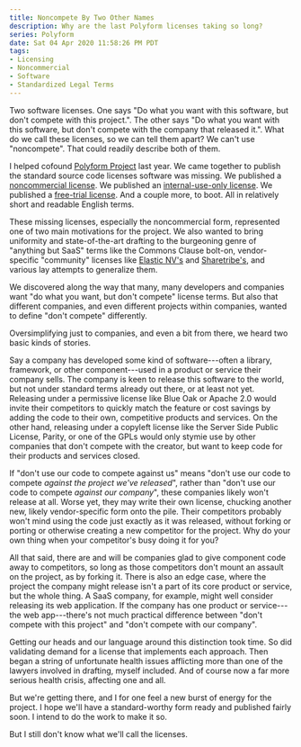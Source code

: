 ```yaml
---
title: Noncompete By Two Other Names
description: Why are the last Polyform licenses taking so long?
series: Polyform
date: Sat 04 Apr 2020 11:58:26 PM PDT
tags:
- Licensing
- Noncommercial
- Software
- Standardized Legal Terms
---
```


Two software licenses.  One says "Do what you want with this software, but don't compete with this project.".  The other says "Do what you want with this software, but don't compete with the company that released it.".  What do we call these licenses, so we can tell them apart?  We can't use "noncompete".  That could readily describe both of them.

I helped cofound [Polyform Project](https://polyformproject.org) last year.  We came together to publish the standard source code licenses software was missing.  We published a [noncommercial license](https://polyformproject.org/licenses/noncommercial/1.0.0).  We published an [internal-use-only license](https://polyformproject.org/licenses/internal-use/1.0.0).  We published a [free-trial license](https://polyformproject.org/licenses/free-trial/1.0.0).  And a couple more, to boot.  All in relatively short and readable English terms.

These missing licenses, especially the noncommercial form, represented one of two main motivations for the project.  We also wanted to bring uniformity and state-of-the-art drafting to the burgeoning genre of "anything but SaaS" terms like the Commons Clause bolt-on, vendor-specific "community" licenses like [Elastic NV's](https://github.com/elastic/elasticsearch/blob/master/licenses/ELASTIC-LICENSE.txt) and [Sharetribe's](https://writing.kemitchell.com/2020/04/04/Sharetribe-1.0.html), and various lay attempts to generalize them.

We discovered along the way that many, many developers and companies want "do what you want, but don't compete" license terms.  But also that different companies, and even different projects within companies, wanted to define "don't compete" differently.

Oversimplifying just to companies, and even a bit from there, we heard two basic kinds of stories.

Say a company has developed some kind of software---often a library, framework, or other component---used in a product or service their company sells.  The company is keen to release this software to the world, but not under standard terms already out there, or at least not yet.  Releasing under a permissive license like Blue Oak or Apache 2.0 would invite their competitors to quickly match the feature or cost savings by adding the code to their own, competitive products and services.  On the other hand, releasing under a copyleft license like the Server Side Public License, Parity, or one of the GPLs would only stymie use by other companies that don't compete with the creator, but want to keep code for their products and services closed.

If "don't use our code to compete against us" means "don't use our code to compete _against the project we've released_", rather than "don't use our code to compete _against our company_", these companies likely won't release at all.  Worse yet, they may write their own license, chucking another new, likely vendor-specific form onto the pile.  Their competitors probably won't mind using the code just exactly as it was released, without forking or porting or otherwise creating a new competitor for the project.  Why do your own thing when your competitor's busy doing it for you?

All that said, there are and will be companies glad to give component code away to competitors, so long as those competitors don't mount an assault on the project, as by forking it.  There is also an edge case, where the project the company might release isn't a part of its core product or service, but the whole thing.  A SaaS company, for example, might well consider releasing its web application.  If the company has one product or service---the web app---there's not much practical difference between "don't compete with this project" and "don't compete with our company".

Getting our heads and our language around this distinction took time.  So did validating demand for a license that implements each approach.  Then began a string of unfortunate health issues afflicting more than one of the lawyers involved in drafting, myself included.  And of course now a far more serious health crisis, affecting one and all.

But we're getting there, and I for one feel a new burst of energy for the project.  I hope we'll have a standard-worthy form ready and published fairly soon.  I intend to do the work to make it so.

But I still don't know what we'll call the licenses.
